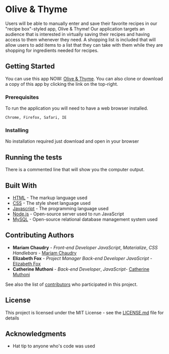 # Olive & Thyme 

Users will be able to manually enter and save their favorite recipes in our "recipe box"-styled app, Olive & Thyme! 
Our application targets an audience that is interested in virtually saving their recipes and having access to them whenever they need. 
A shopping list is included that will allow users to add items to a list that they can take with them while they are shopping for ingredients needed for recipes. 

## Getting Started

You can use this app NOW: [Olive & Thyme](https://github.com/elizabethtfox/olive-thyme-project-2). You can also clone or download a copy of this app by clicking the link on the top-right.

### Prerequisites

To run the application you will need to have a web browser installed.

```
Chrome, Firefox, Safari, IE
```

### Installing

No installation required just download and open in your browser

## Running the tests

There is a commented line that will show you the computer output.

## Built With

* [HTML](https://www.w3.org/html/) - The markup language used
* [CSS](https://www.w3.org/Style/CSS/learning.en.html) -  The style sheet language used
* [Javascript](https://developer.mozilla.org/en-US/docs/Web/JavaScript) - The programming language used
* [Node.js](https://nodejs.org/en/) - Open-source server used to run JavaScript 
* [MySQL](https://www.mysql.com/) - Open-source relational database management system used 

## Contributing Authors

* **Mariam Chaudry** - *Front-end Developer* *JavaScript*, *Materialize*, *CSS* *Handlebars* - [Mariam Chaudry](https://github.com/mariamschaudry)
* **Elizabeth Fox** - *Project Manager* *Back-end Developer* *JavaScript* - [Elizabeth Fox](https://github.com/elizabethtfox)
* **Catherine Muthoni** - *Back-end Developer*, *JavaScript*- [Catherine Muthoni](https://github.com/dmk6562)

See also the list of [contributors](https://github.com/elizabethtfox/olive-thyme-project-2/graphs/contributors) who participated in this project.

## License

This project is licensed under the MIT License - see the [LICENSE.md](LICENSE.md) file for details

## Acknowledgments

* Hat tip to anyone who's code was used
